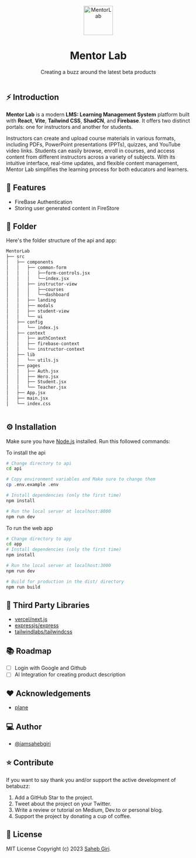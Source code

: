 <p align="center">
  <a href="https://github.com/iamsahebgiri/betabuzz">
    <img alt="MentorLab" height="80" src="https://github.com/user-attachments/assets/8e22fe9c-9c46-487e-a3a2-37563a9ddbdf">
  </a>
</p>
<h1 align="center">Mentor Lab</h1>

<div align="center">
Creating a buzz around the latest beta products
</div>

<br />

## ⚡️ Introduction

**Mentor Lab** is a modern **LMS: Learning Management System** platform built with **React**, **Vite**, **Tailwind CSS**, **ShadCN**, and **Firebase**.
It offers two distinct portals: one for instructors and another for students.

Instructors can create and upload course materials in various formats, including PDFs, PowerPoint presentations (PPTs), quizzes, and YouTube video links.
Students can easily browse, enroll in courses, and access content from different instructors across a variety of subjects.
With its intuitive interface, real-time updates, and flexible content management, Mentor Lab simplifies the learning process for both educators and learners.

## 🎯 Features

- FireBase Authentication
- Storing user generated content in FireStore

## 📁 Folder

Here's the folder structure of the api and app:

```sh
MentorLab
├── src
│   ├── components
│   │   ├── common-form
│   │   │   ├──form-controls.jsx
│   │   │   └──index.jsx
│   │   ├── instructor-view
│   │   │   ├──courses
│   │   │   └──dashboard
│   │   ├── landing
│   │   ├── modals
│   │   ├── student-view
│   │   └── ui
│   ├── config
│   │   └── index.js
│   ├── context
│   │   ├── authContext
│   │   ├── firebase-context
│   │   └── instructor-context
│   ├── lib
│   │   └── utils.js
│   ├── pages
│   │   ├── Auth.jsx
│   │   ├── Hero.jsx
│   │   ├── Student.jsx
│   │   └── Teacher.jsx
│   ├── App.jsx
│   ├── main.jsx
│   └── index.css



```

## ⚙️ Installation

Make sure you have [Node.js](https://nodejs.org/en/download/) installed.
Run this followed commands:

To install the api

```bash
# Change directory to api
cd api

# Copy environment variables and Make sure to change them
cp .env.example .env

# Install dependencies (only the first time)
npm install

# Run the local server at localhost:8000
npm run dev
```

To run the web app

```sh
# Change directory to app
cd app
# Install dependencies (only the first time)
npm install

# Run the local server at localhost:3000
npm run dev

# Build for production in the dist/ directory
npm run build
```

## 🌱 Third Party Libraries

- [vercel/next.js](https://github.com/vercel/next.js)
- [expressjs/express](https://github.com/expressjs/express)
- [tailwindlabs/tailwindcss](https://github.com/tailwindlabs/tailwindcss)

## 📚️ Roadmap

- [ ] Login with Google and Github
- [ ] AI Integration for creating product description

## ❤️ Acknowledgements

- [plane](https://github.com/makeplane/plane)

## ‍💻 Author

- [@iamsahebgiri](https://github.com/iamsahebgiri)

## ⭐️ Contribute

If you want to say thank you and/or support the active development of betabuzz:

1. Add a GitHub Star to the project.
2. Tweet about the project on your Twitter.
3. Write a review or tutorial on Medium, Dev.to or personal blog.
4. Support the project by donating a cup of coffee.

## 🧾 License

MIT License Copyright (c) 2023 [Saheb Giri](https://github.com/iamsahebgiri).
